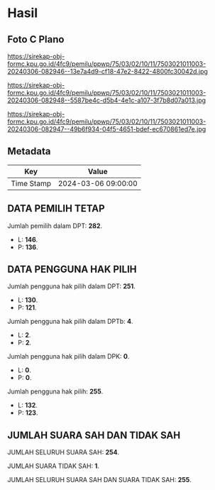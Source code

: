 # Hasil

## Foto C Plano

https://sirekap-obj-formc.kpu.go.id/4fc9/pemilu/ppwp/75/03/02/10/11/7503021011003-20240306-082946--13e7a4d9-cf18-47e2-8422-4800fc30042d.jpg

https://sirekap-obj-formc.kpu.go.id/4fc9/pemilu/ppwp/75/03/02/10/11/7503021011003-20240306-082948--5587be4c-d5b4-4e1c-a107-3f7b8d07a013.jpg

https://sirekap-obj-formc.kpu.go.id/4fc9/pemilu/ppwp/75/03/02/10/11/7503021011003-20240306-082947--49b6f934-04f5-4651-bdef-ec670861ed7e.jpg


## Metadata

| Key        | Value               |
| ---------- | ------------------- |
| Time Stamp | 2024-03-06 09:00:00 |


## DATA PEMILIH TETAP

Jumlah pemilih dalam DPT: **282**.
 * L: **146**.
 * P: **136**.

## DATA PENGGUNA HAK PILIH

Jumlah pengguna hak pilih dalam DPT: **251**.
 * L: **130**.
 * P: **121**.

Jumlah pengguna hak pilih dalam DPTb: **4**.
 * L: **2**.
 * P: **2**.

Jumlah pengguna hak pilih dalam DPK: **0**.
 * L: **0**.
 * P: **0**.

Jumlah pengguna hak pilih: **255**.
 * L: **132**.
 * P: **123**.

## JUMLAH SUARA SAH DAN TIDAK SAH

JUMLAH SELURUH SUARA SAH: **254**.

JUMLAH SUARA TIDAK SAH: **1**.

JUMLAH SELURUH SUARA SAH DAN SUARA TIDAK SAH: **255**.



